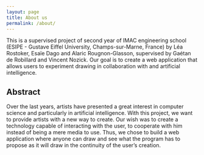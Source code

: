 ```yaml
---
layout: page
title: About us
permalink: /about/
---
```


This is a supervised project of second year of IMAC engineering school (ESIPE - Gustave Eiffel University, Champs-sur-Marne, France) by Léa Rostoker, Esaïe Dago and Alaric Rougnon-Glasson, supervised by Gaétan de Robillard and Vincent Nozick.
Our goal is to create a web application that allows users to experiment drawing in collaboration with and artificial intelligence.

## Abstract

Over the last years, artists have presented a great interest in computer science and particularly in artificial intelligence. With this project, we want to provide artists with a new way to create. Our wish was to create a technology capable of interacting with the user, to cooperate with him instead of being a mere media to use. Thus, we chose to build a web application where anyone can draw and see what the program has to propose as it will draw in the continuity of the user’s creation.
